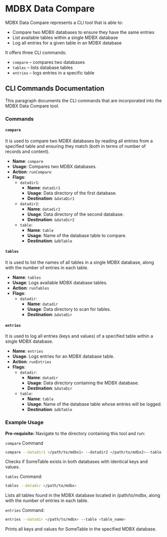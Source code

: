 # MDBX Data Compare

MDBX Data Compare represents a CLI tool that is able to:

- Compare two MDBX databases to ensure they have the same entries
- List available tables within a single MDBX database
- Log all entries for a given table in an MDBX database

It offers three CLI commands:
- `compare` – compares two databases
- `tables` – lists database tables
- `entries` – logs entries in a specific table

## CLI Commands Documentation

This paragraph documents the CLI commands that are incorporated into the MDBX Data Compare tool.

### Commands

#### `compare`

It is used to compare two MDBX databases by reading all entries from a specified table and ensuring they match (both in terms of number of records and content).

- **Name**: `compare`
- **Usage**: Compares two MDBX databases.
- **Action**: `runCompare`
- **Flags**:
    - `datadir1`:
        - **Name**: `datadir1`
        - **Usage**: Data directory of the first database.
        - **Destination**: `&dataDir1`
    - `datadir2`:
        - **Name**: `datadir2`
        - **Usage**: Data directory of the second database.
        - **Destination**: `&dataDir2`
    - `table`:
        - **Name**: `table`
        - **Usage**: Name of the database table to compare.
        - **Destination**: `&dbTable`

#### `tables`

It is used to list the names of all tables in a single MDBX database, along with the number of entries in each table.

- **Name**: `tables`
- **Usage**: Logs available MDBX database tables.
- **Action**: `runTables`
- **Flags**:
    - `datadir`:
        - **Name**: `datadir`
        - **Usage**: Data directory to scan for tables.
        - **Destination**: `&dataDir`

#### `entries`

It is used to log all entries (keys and values) of a specified table within a single MDBX database.

- **Name**: `entries`
- **Usage**: Logs entries for an MDBX database table.
- **Action**: `runEntries`
- **Flags**:
    - `datadir`:
        - **Name**: `datadir`
        - **Usage**: Data directory containing the MDBX database.
        - **Destination**: `&dataDir`
    - `table`:
        - **Name**: `table`
        - **Usage**: Name of the database table whose entries will be logged.
        - **Destination**: `&dbTable`

### Example Usage

**Pre-requisite:** Navigate to the directory containing this tool and run:

`compare` Command
```sh
compare --datadir1 </path/to/mdbx1> --datadir2 </path/to/mdbx2>--table <table_name>
```
Checks if SomeTable exists in both databases with identical keys and values.

`tables` Command:
```sh
tables --datadir </path/to/mdbx>
```

Lists all tables found in the MDBX database located in /path/to/mdbx, along with the number of entries in each table.

`entries` Command:
```sh
entries --datadir </path/to/mdbx> --table <table_name>
```

Prints all keys and values for SomeTable in the specified MDBX database.